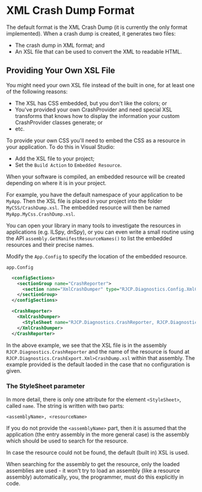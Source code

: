 # XML Crash Dump Format

The default format is the XML Crash Dump (it is currently the only format
implemented). When a crash dump is created, it generates two files:

- The crash dump in XML format; and
- An XSL file that can be used to convert the XML to readable HTML.

## Providing Your Own XSL File

You might need your own XSL file instead of the built in one, for at least one
of the following reasons:

- The XSL has CSS embedded, but you don't like the colors; or
- You've provided your own CrashProvider and need special XSL transforms that
  knows how to display the information your custom CrashProvider classes
  generate; or
- etc.

To provide your own CSS you'll need to embed the CSS as a resource in your
application. To do this in Visual Studio:

- Add the XSL file to your project;
- Set the `Build Action` to `Embedded Resource`.

When your software is compiled, an embedded resource will be created depending
on where it is in your project.

For example, you have the default namespace of your application to be `MyApp`.
Then the XSL file is placed in your project into the folder
`MyCSS/CrashDump.xsl`. The embedded resource will then be named
`MyApp.MyCss.CrashDump.xsl`.

You can open your library in many tools to investigate the resources in
applications (e.g. ILSpy, dnSpy), or you can even write a small routine using
the API `assembly.GetManifestResourceNames()` to list the embedded resources and
their precise names.

Modify the `App.Config` to specify the location of the embedded resource.

`app.Config`

```xml
  <configSections>
    <sectionGroup name="CrashReporter">
      <section name="XmlCrashDumper" type="RJCP.Diagnostics.Config.XmlCrashDumper, RJCP.Diagnostics.CrashReporter"/>
    </sectionGroup>
  </configSections>

  <CrashReporter>
    <XmlCrashDumper>
      <StyleSheet name="RJCP.Diagnostics.CrashReporter, RJCP.Diagnostics.CrashExport.Xml.CrashDump.xsl"/>
    </XmlCrashDumper>
  </CrashReporter>
```

In the above example, we see that the XSL file is in the assembly
`RJCP.Diagnostics.CrashReporter` and the name of the resource is found at
`RJCP.Diagnostics.CrashExport.Xml>CrashDump.xsl` within that assembly. The
example provided is the default laoded in the case that no configuration is
given.

### The StyleSheet parameter

In more detail, there is only one attribute for the element `<StyleSheet>`,
called `name`. The string is written with two parts:

```text
<assemblyName>, <resourceName>
```

If you do not provide the `<assemblyName>` part, then it is assumed that the
application (the entry assembly in the more general case) is the assembly which
should be used to search for the resource.

In case the resource could not be found, the default (built in) XSL is used.

When searching for the assembly to get the resource, only the loaded assemblies
are used - it won't try to load an assembly (like a resource assembly)
automatically, you, the programmer, must do this explicitly in code.
